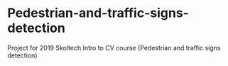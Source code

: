 # Pedestrian-and-traffic-signs-detection
Project for 2019 Skoltech Intro to CV course (Pedestrian and traffic signs detection)
